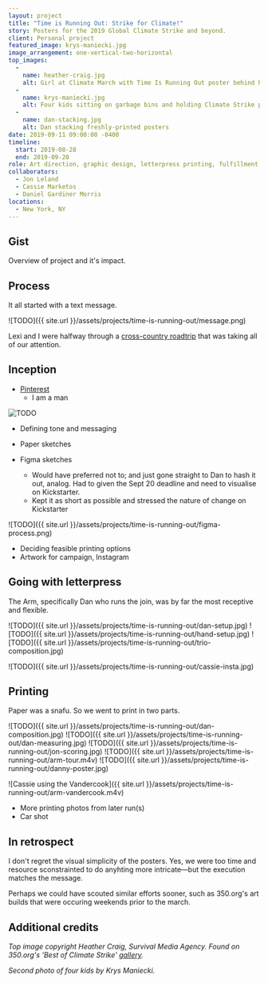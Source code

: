 ```yaml
---
layout: project
title: "Time is Running Out: Strike for Climate!"
story: Posters for the 2019 Global Climate Strike and beyond.
client: Personal project
featured_image: krys-maniecki.jpg
image_arrangement: one-vertical-two-horizontal
top_images:
  - 
    name: heather-craig.jpg
    alt: Girl at Climate March with Time Is Running Out poster behind her
  - 
    name: krys-maniecki.jpg
    alt: Four kids sitting on garbage bins and holding Climate Strike posters
  - 
    name: dan-stacking.jpg
    alt: Dan stacking freshly-printed posters
date: 2019-09-11 09:00:00 -0400
timeline:
  start: 2019-08-28
  end: 2019-09-20
role: Art direction, graphic design, letterpress printing, fulfillment.
collaborators:
  - Jon Leland
  - Cassie Marketos
  - Daniel Gardiner Morris
locations:
  - New York, NY
---
```


## Gist

Overview of project and it's impact.

## Process

It all started with a text message.

![TODO]({{ site.url }}/assets/projects/time-is-running-out/message.png)

Lexi and I were halfway through a [cross-country roadtrip](leaf-url) that was taking all of our attention.

## Inception

- [Pinterest](https://pin.it/ocszhdomrxblat)
  - I am a man

![TODO](https://freight.cargo.site/w/607/i/b2cfbb7f1338b22301c858b5c44593b24810e3c614f41ca4f3b4626a7cd34de9/man6_o.jpg)

- Defining tone and messaging

- Paper sketches

- Figma sketches
  - Would have preferred not to; and just gone straight to Dan to hash it out, analog. Had to given the Sept 20 deadline and need to visualise on Kickstarter.
  - Kept it as short as possible and stressed the nature of change on Kickstarter

![TODO]({{ site.url }}/assets/projects/time-is-running-out/figma-process.png)

- Deciding feasible printing options
- Artwork for campaign, Instagram

## Going with letterpress

The Arm, specifically Dan who runs the join, was by far the most receptive and flexible.

![TODO]({{ site.url }}/assets/projects/time-is-running-out/dan-setup.jpg)
![TODO]({{ site.url }}/assets/projects/time-is-running-out/hand-setup.jpg)
![TODO]({{ site.url }}/assets/projects/time-is-running-out/trio-composition.jpg)

![TODO]({{ site.url }}/assets/projects/time-is-running-out/cassie-insta.jpg)

## Printing

Paper was a snafu. So we went to print in two parts.

![TODO]({{ site.url }}/assets/projects/time-is-running-out/dan-composition.jpg)
![TODO]({{ site.url }}/assets/projects/time-is-running-out/dan-measuring.jpg)
![TODO]({{ site.url }}/assets/projects/time-is-running-out/jon-scoring.jpg)
![TODO]({{ site.url }}/assets/projects/time-is-running-out/arm-tour.m4v)
![TODO]({{ site.url }}/assets/projects/time-is-running-out/danny-poster.jpg)

![Cassie using the Vandercook]({{ site.url }}/assets/projects/time-is-running-out/arm-vandercook.m4v)

- More printing photos from later run(s)
- Car shot

## In retrospect

I don't regret the visual simplicity of the posters. Yes, we were too time and resource sconstrainted to do anyhting more intricate—but the execution matches the message.

Perhaps we could have scouted similar efforts sooner, such as 350.org's art builds that were occuring weekends prior to the march.


## Additional credits
_Top image copyright Heather Craig, Survival Media Agency. Found on 350.org's 'Best of Climate Strike' [gallery](https://350org.widencollective.com/portals/iucshiv3/GlobalClimateStrikesMultimediaHub/c/0891419c-b1be-43df-a7a5-0b6699bacf59)._

_Second photo of four kids by Krys Maniecki._
